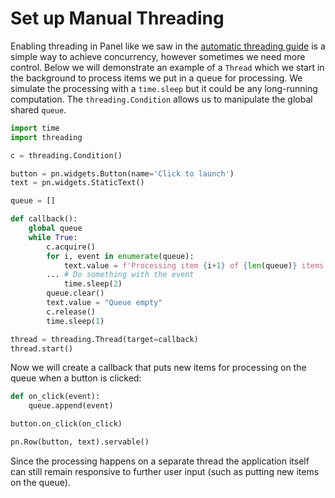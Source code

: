 # Set up Manual Threading

Enabling threading in Panel like we saw in the [automatic threading guide](threading) is a simple way to achieve concurrency, however sometimes we need more control. Below we will demonstrate an example of a `Thread` which we start in the background to process items we put in a queue for processing. We simulate the processing with a `time.sleep` but it could be any long-running computation. The `threading.Condition` allows us to manipulate the global shared `queue`.

```python
import time
import threading

c = threading.Condition()

button = pn.widgets.Button(name='Click to launch')
text = pn.widgets.StaticText()

queue = []

def callback():
    global queue
    while True:
        c.acquire()
        for i, event in enumerate(queue):
            text.value = f'Processing item {i+1} of {len(queue)} items in queue.'
	    ... # Do something with the event
            time.sleep(2)
        queue.clear()
        text.value = "Queue empty"
        c.release()
        time.sleep(1)

thread = threading.Thread(target=callback)
thread.start()
```

Now we will create a callback that puts new items for processing on the queue when a button is clicked:

```python
def on_click(event):
    queue.append(event)

button.on_click(on_click)

pn.Row(button, text).servable()
```

Since the processing happens on a separate thread the application itself can still remain responsive to further user input (such as putting new items on the queue).
